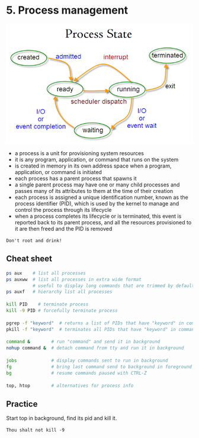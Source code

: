# 5. Process management
![Process State](images/processes.png)
- a process is a unit for provisioning system resources
- it is any program, application, or command that runs on the system
- is created in memory in its own address space when a program, application, or command is initiated
- each process has a parent process that spawns it
- a single parent process may have one or many child processes and passes many of its attributes to them at the time of their creation
- each process is assigned a unique identification number, known as the process identifier (PID), which is used by the kernel to manage and control the process through its lifecycle
- when a process completes its lifecycle or is terminated, this event is reported back to its parent process, and all the resources provisioned to it are then freed and the PID is removed

```Don't root and drink!```

## Cheat sheet
```bash
ps aux    # list all processes
ps auxww  # list all processes in extra wide format
          # useful to display long commands that are trimmed by default
ps auxf   # hierarchy list all processes

kill PID    # terminate process
kill -9 PID # forcefully terminate process

pgrep -f "keyword"  # returns a list of PIDs that have "keyword" in command field
pkill -f "keyword"  # terminates all PIDs that have "keyword" in command field

command &        # run "command" and send it in background
nohup command &  # detach command from tty and run it in background

jobs             # display commands sent to run in background
fg               # bring last command send to background in foreground
bg               # resume commands paused with CTRL-Z

top, htop        # alternatives for process info
```

## Practice
Start top in background, find its pid and kill it.

```Thou shalt not kill -9```
